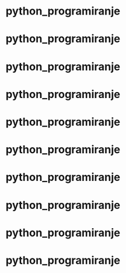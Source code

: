 # python_programiranje
# python_programiranje
# python_programiranje
# python_programiranje
# python_programiranje
# python_programiranje
# python_programiranje
# python_programiranje
# python_programiranje
# python_programiranje
